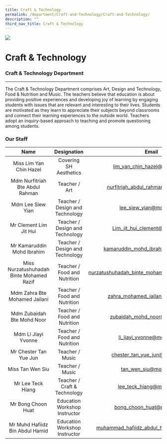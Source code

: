 ```yaml
---
title: Craft & Technology
permalink: /department/Craft-and-Technology/Craft-and-Technology/
description: ""
third_nav_title: Craft & Technology
---
```

![](/images/Banner.jpg)

Craft & Technology
==================

### Craft & Technology Department
-----------------------------

  

The Craft & Technology Department comprises Art, Design and Technology, Food & Nutrition and Music. The teachers believe that education is about providing positive experiences and developing joy of learning by engaging students with issues that are relevant and interesting to their lives. Students are motivated as they learn to appreciate their subjects beyond classrooms and connect their learning experiences to the outside world. Teachers adopt an inquiry-based approach to teaching and promote questioning among students.

### Our Staff

|                 **Name**                 |         **Designation**         |                    **Email**                   |
|:----------------------------------------:|:--------------------------------:|:----------------------------------------------:|
|          Miss Lim Yan Chin Hazel         |      Covering SH Aesthetics      |          lim_yan_chin_hazel@moe.edu.sg         |
|      Mdm Nurfitriah Bte Abdul Rahman     |          Teacher / Art           |       nurfitriah_abdul_rahman@moe.edu.sg       |
|             Mdm Lee Siew Yian            | Teacher / Design and Technology  |            lee_siew_yian@moe.edu.sg            |
|          Mr Clement Lim Jit Hui          | Teacher / Design and Technology  |         Lim_jit_hui_clement@moe.edu.sg         |
|        Mr Kamaruddin Mohd Ibrahim        | Teacher / Design and Technology  |       kamaruddin_mohd_ibrahim@moe.edu.sg       |
| Miss Nurzatushuhadah Binte Mohamed Razif |   Teacher / Food and Nutrition   | nurzatushuhadah_binte_mohamed_razif@moe.edu.sg |
|       Mdm Zahra Bte Mohamed Jailani      |   Teacher / Food and Nutrition   |        zahra_mohamed_jailani@moe.edu.sg        |
|        Mdm Zubaidah Bte Mohd Noor        |   Teacher / Food and Nutrition   |          zubaidah_mohd_noor@moe.edu.sg         |
|            Mdm Li Jiayi Yvonne           |   Teacher / Food and Nutrition   |           li_jiayi_yvonne@moe.edu.sg           |
|          Mr Chester Tan Yue Jun          |         Teacher / Music          |         chester_tan_yue_jun@moe.edu.sg         |
|             Miss Tan Wen Siu             |         Teacher / Music          |             tan_wen_siu@moe.edu.sg             |
|             Mr Lee Teck Hiang            |   Teacher / Craft & Technology   |            lee_teck_hiang@moe.edu.sg           |
|            Mr Bong Choon Huat            |   Education Workshop Instructor  |           bong_choon_huat@moe.edu.sg           |
|      Mr Muhd Hafiidz Bin Abdul Hamid     |  Education Workshop Instructor   |     muhammad_hafiidz_abdul_hamid@moe.edu.sg    |




